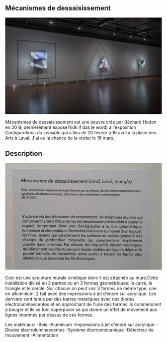 ## Mécanismes de dessaisissement
![image_representation](/bechard_hudon/medias/image_representation.png)

Mécanismes de dessaisissement est une oeuvre crée par Béchard Hudon en 2019, dernièrement expose?(idk if das le word) a l'exposition *Configurations du sensible* qui a lieu de 20 février à 16 avril à la place des Arts à Laval. J'ai eu la chance de la visiter le 16 mars.

## Description 

![description](/bechard_hudon/medias/description.png)

Ceci est une sculpture murale cinétique donc il est attachée au mure.Cette installation divisé en 3 parties ou en 3 formes géométriques: le carré, le triangle et le cercle. Sur chacun on peut voir 3 formes de même type; une en alluminium, 2 fait avec des impressions à jet d’encre sur acrylique. Les derniers sont tenus par des barres metaliques avec des diodes électroluminescentes et en approchant de l'une des formes ils commencent à bouger et ils se font superposer se qui donne un effet de movement aux lignes imprimés par déssus de ces formes. 

Les matériaux:
-Bois
-Aluminium
-Impressions à jet d’encre sur acrylique
-Diodes électroluminescentes
-Système électromécanique
-Détecteur de mouvement
-Alimentation
